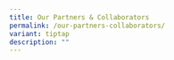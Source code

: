 ```yaml
---
title: Our Partners & Collaborators
permalink: /our-partners-collaborators/
variant: tiptap
description: ""
---
```

<p></p>